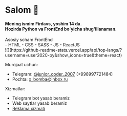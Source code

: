<h1>Salom 👋</h1>
<h4>Mening ismim Firdavs, yoshim 14 da.<br>
Hozirda Python va FrontEnd bo'yicha shug'illanaman.<br>
</h4>
<detail>
 Asosiy soham FrontEnd
 <summary>
  - HTML
  - CSS
  - SASS
  - JS
  - ReactJS
 </summary>
</detail>
![](https://github-readme-stats.vercel.app/api/top-langs/?username=user2020-py&show_icons=true&theme=react)

Murojaat uchun:
- Telegram: <a href="https://t.me/junior_coder_2007">@junior_coder_2007</a> (+998997721484)
- Pochta: x_bomba@inbox.ru

Xizmatlar:
- Telegram bot yasab beramiz
- Web saytlar yasab beramiz
- <a href="https://t.me/pyreklama/5">Reklama xizmati</a>
 

